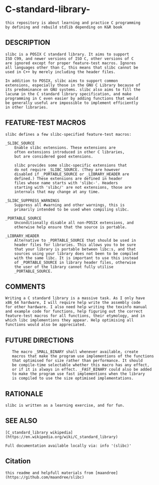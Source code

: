 # C-standard-library-
	this repository is about learning and practice C programming
	by defining and rebuild stdlib depending on K&R book 

## DESCRIPTION
	slibc is a POSIX C standard library. It aims to support
	ISO C99, and newer versions of ISO C, other versions of C
	are ignored except for proper feature-test macros. Ignores
	all languages other than C, this means that slibc cannot be
	used in C++ by merely including the header files.

	In addition to POSIX, slibc aims to support common
	extensions, especially those in the GNU C Library because of
	its predominance on GNU systems. slibc also aims to fill the
	lacunæ in the C standard library specification, and make
	programming in C even easier by adding functions that would
	be generally useful are impossible to implement efficiently
	in other libraries.

## FEATURE-TEST MACROS
	slibc defines a few slibc-specified feature-test macros:

	_SLIBC_SOURCE
		Enable slibc extensions. These extensions are
		often extensions introduced in other C libraries,
		but are considered good extensions.

		slibc provides some slibc-specific extensions that
		do not require _SLIBC_SOURCE. (They are however
		disabled if _PORTABLE_SOURCE or _LIBRARY_HEADER are
		defined.) These extensions are defined in header
		files whose name starts with 'slibc-'. Headers
		starting with 'slibc/' are not extensions, those are
		internals that may change at any time.

	_SLIBC_SUPPRESS_WARNINGS
		Suppress all #warning and other warnings, this is
		primarily intended to be used when compiling slibc.

	_PORTABLE_SOURCE
		Unconditionally disable all non-POSIX extensions, and
		otherwise help ensure that the source is portable.

	_LIBRARY_HEADER
		Alternative to _PORTABLE_SOURCE that should be used in
		header files for libraries. This allows you to be sure
		that your library is portable between libc:s, and that
		sources using your library does not been to be compiled
		with the same libc. It is important to use this instead
		of _PORTABLE_SOURCE in library header files, otherwise
		the user of the library cannot fully utilise
		_PORTABLE_SOURCE.

## COMMENTS
	Writing a C standard library is a massive task. As I only have
	x86_64 hardware, I will require help write the assembly code
	for other hardware. I also need help writing the texinfo manual
	and example code for functions, help figuring out the correct
	feature-test macros for all functions, their etymology, and in
	which libc implementions they appear. Help optimising all
	functions would also be appreciated.

## FUTURE DIRECTIONS
       The macro _SMALL_BINARY shall whenever available, create
       macros that make the program use implementions of the functions
       that optimised for size rather than performance. It should
       be compile-time selectable whether this macro has any effect,
       or if it is always in effect. _FAST_BINARY could also be added
       to make the program use fast implementions when the library
       is compiled to use the size optimised implementations.

## RATIONALE
	slibc is written as a learning exercise, and for fun.

## SEE ALSO
	[C_standard_library wikipedia](https://en.wikipedia.org/wiki/C_standard_library)

	Full documentation available locally via: info '(slibc)'
## Citation 
	this readme and helpfull materials from [maandree](https://github.com/maandree/slibc)
